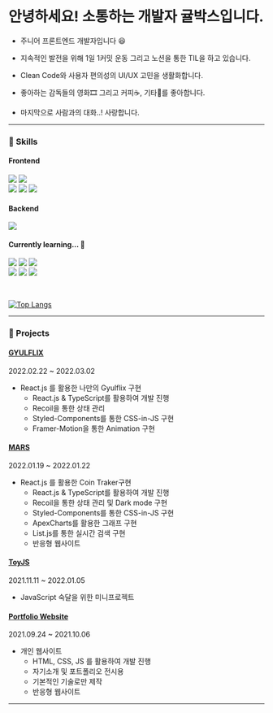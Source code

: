 <h1>안녕하세요! 소통하는 개발자 귤박스입니다. </h1>
<p >
 
- 주니어 프론트엔드 개발자입니다 😆
 
- 지속적인 발전을 위해 1일 1커밋 운동 그리고 노션을 통한 TIL을 하고 있습니다.
 
- Clean Code와 사용자 편의성의 UI/UX 고민을 생활화합니다.
 
- 좋아하는 감독들의 영화🎞 그리고 커피☕, 기타🎸를 좋아합니다. 
 
- 마지막으로 사람과의 대화..! 사랑합니다. 
</p>

<hr>

<h3>🔭 Skills  </h3>

<h4>Frontend</h4>
<p >
  <img src="https://img.shields.io/badge/React-20232A?style=for-the-badge&logo=react&logoColor=61DAFB" />
  <img src="https://img.shields.io/badge/TypeScript-007ACC?style=for-the-badge&logo=typescript&logoColor=white" />
  <br>
  <img src="https://img.shields.io/badge/html5%20-%23e34f26.svg?&style=for-the-badge&logo=html5&logoColor=white" />
  <img src="https://img.shields.io/badge/CSS3-1572B6?&style=for-the-badge&logo=css3&logoColor=white" />
  <img src="https://img.shields.io/badge/JavaScript-F7DF1E?style=for-the-badge&logo=javascript&logoColor=black" /> 
</p>


<h4>Backend</h4>
<p >
  <img src="https://img.shields.io/badge/Java-wheat?style=for-the-badge&logo=java&logoColor=red" />
</p>

<h4>Currently learning... 🌱 </h4>
<p >
  <img src="https://img.shields.io/badge/next.js-000000?style=for-the-badge&logo=next.js&logoColor=white" />
  <img src="https://img.shields.io/badge/vercel-000000?style=for-the-badge&logo=vercel&logoColor=white" />
  <img src="https://img.shields.io/badge/prisma-262E3E?style=for-the-badge&logo=prisma&logoColor=white" />
  <br>
  <img src="https://img.shields.io/badge/twilio-FEF5EE?style=for-the-badge&logo=twilio&logoColor=F22F46" />
  <img src="https://img.shields.io/badge/Tailwind CSS-20232A?style=for-the-badge&logo=Tailwind CSS&logoColor=61DAFB" />
  <img src="https://img.shields.io/badge/node.js%20-%23339933.svg?&style=for-the-badge&logo=node.js&logoColor=white" />
</p>
<br>

[![Top Langs](https://github-readme-stats.vercel.app/api/top-langs/?username=gyulsbox&layout=compact)](https://github.com/gyulsbox/github-readme-stats)



<hr>

<h3>🚀  Projects</h3>
<p >
<h4><a href='https://gyulsbox.github.io/GYULFLIX/'>GYULFLIX<a></h4>

2022.02.22 ~ 2022.03.02 

- React.js 를 활용한 나만의 Gyulflix 구현
    - React.js & TypeScript를 활용하여 개발 진행
    - Recoil을 통한 상태 관리
    - Styled-Components를 통한 CSS-in-JS 구현
    - Framer-Motion을 통한 Animation 구현
</p>
<p >
 <h4><a href='https://gyulsbox.github.io/MARS/'>MARS<a></h4>

 2022.01.19 ~ 2022.01.22 
  
- React.js 를 활용한 Coin Traker구현
    - React.js & TypeScript를 활용하여 개발 진행
    - Recoil을 통한 상태 관리 및 Dark mode 구현
    - Styled-Components를 통한 CSS-in-JS 구현
    - ApexCharts를 활용한 그래프 구현
    - List.js를 통한 실시간 검색 구현
    - 반응형 웹사이트
</p>
<p >
 <h4><a href='https://gyulsbox.github.io/ToyJS/'>ToyJS<a></h4>
  
2021.11.11 ~ 2022.01.05
  
- JavaScript 숙달을 위한 미니프로젝트

</p>
<p >
  <h4><a href='https://gyulsbox.github.io/portfolio_website/'>Portfolio Website<a></h4>

   2021.09.24 ~ 2021.10.06
   
- 개인 웹사이트
    - HTML, CSS, JS 를 활용하여 개발 진행
    - 자기소개 및 포트폴리오 전시용
    - 기본적인 기술로만 제작
    - 반응형 웹사이트
</p>

<hr>
